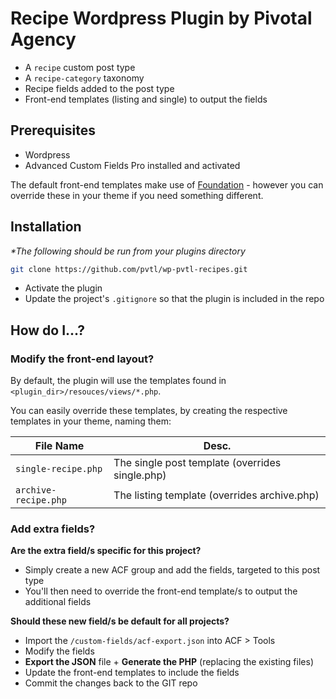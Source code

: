 # Recipe Wordpress Plugin by Pivotal Agency

- A `recipe` custom post type
- A `recipe-category` taxonomy
- Recipe fields added to the post type
- Front-end templates (listing and single) to output the fields

## Prerequisites

- Wordpress
- Advanced Custom Fields Pro installed and activated

The default front-end templates make use of [Foundation](https://foundation.zurb.com/) - however you can override these in your theme if you need something different.

## Installation

_*The following should be run from your plugins directory_

```bash
git clone https://github.com/pvtl/wp-pvtl-recipes.git
```

- Activate the plugin
- Update the project's `.gitignore` so that the plugin is included in the repo

## How do I...?

### Modify the front-end layout?

By default, the plugin will use the templates found in `<plugin_dir>/resouces/views/*.php`.

You can easily override these templates, by creating the respective templates in your theme, naming them:

| File Name | Desc. |
| --- | --- |
| `single-recipe.php` | The single post template (overrides single.php) |
| `archive-recipe.php` | The listing template (overrides archive.php) |

### Add extra fields?

__Are the extra field/s specific for this project?__

- Simply create a new ACF group and add the fields, targeted to this post type
- You'll then need to override the front-end template/s to output the additional fields

__Should these new field/s be default for all projects?__

- Import the `/custom-fields/acf-export.json` into ACF > Tools
- Modify the fields
- __Export the JSON__ file + __Generate the PHP__ (replacing the existing files)
- Update the front-end templates to include the fields
- Commit the changes back to the GIT repo
